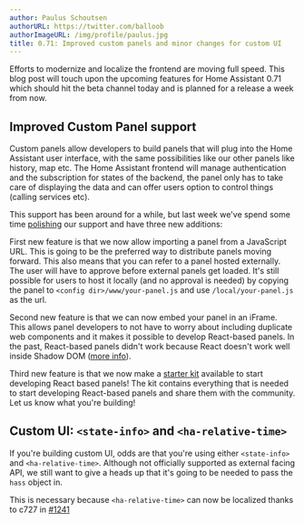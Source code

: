 ```yaml
---
author: Paulus Schoutsen
authorURL: https://twitter.com/balloob
authorImageURL: /img/profile/paulus.jpg
title: 0.71: Improved custom panels and minor changes for custom UI
---
```


Efforts to modernize and localize the frontend are moving full speed. This blog post will touch upon the upcoming features for Home Assistant 0.71 which should hit the beta channel today and is planned for a release a week from now.

## Improved Custom Panel support

Custom panels allow developers to build panels that will plug into the Home Assistant user interface, with the same possibilities like our other panels like history, map etc. The Home Assistant frontend will manage authentication and the subscription for states of the backend, the panel only has to take care of displaying the data and can offer users option to control things (calling services etc).

This support has been around for a while, but last week we've spend some time [polishing](https://github.com/home-assistant/home-assistant/pull/14708) our support and have three new additions:

First new feature is that we now allow importing a panel from a JavaScript URL. This is going to be the preferred way to distribute panels moving forward. This also means that you can refer to a panel hosted externally. The user will have to approve before external panels get loaded. It's still possible for users to host it locally (and no approval is needed) by copying the panel to `<config dir>/www/your-panel.js` and use `/local/your-panel.js` as  the url.

Second new feature is that we can now embed your panel in an iFrame. This allows panel developers to not have to worry about including duplicate web components and it makes it possible to develop React-based panels. In the past, React-based panels didn't work because React doesn't work well inside Shadow DOM ([more info](https://github.com/facebook/react/pull/12163)).

Third new feature is that we now make a [starter kit](https://github.com/home-assistant/custom-panel-starter-kit-react) available to start developing React based panels! The kit contains everything that is needed to start developing React-based panels and share them with the community. Let us know what you're building!

## Custom UI: `<state-info>` and `<ha-relative-time>`

If you're building custom UI, odds are that you're using either `<state-info>` and `<ha-relative-time>`. Although not officially supported as external facing API, we still want to give a heads up that it's going to be needed to pass the `hass` object in.

This is necessary because `<ha-relative-time>` can now be localized thanks to c727 in [#1241](https://github.com/home-assistant/home-assistant-polymer/pull/1241.)

